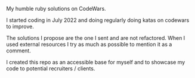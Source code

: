 My humble ruby solutions on CodeWars.

I started coding in July 2022 and doing regularly doing katas on codewars to improve.

The solutions I propose are the one I sent and are not refactored.
When I used external resources I try as much as possible to mention it as a comment.

I created this repo as an accessible base for myself and to showcase my code to potential recruiters / clients.
